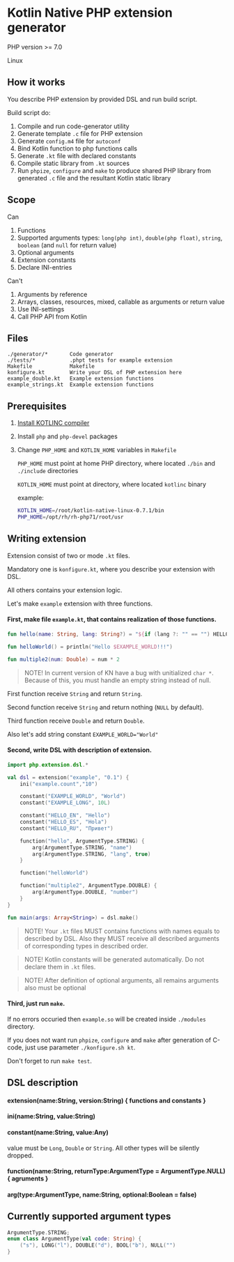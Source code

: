 # Kotlin Native PHP extension generator

PHP version >= 7.0

Linux

## How it works
You describe PHP extension by provided DSL and run build script.

Build script do:
1. Compile and run code-generator utility
2. Generate template `.c` file for PHP extension
3. Generate `config.m4` file for `autoconf`
4. Bind Kotlin function to php functions calls
5. Generate `.kt` file with declared constants
6. Compile static library from `.kt` sources
7. Run `phpize`, `configure` and `make` to produce shared PHP library from generated `.c` file and the resultant Kotlin static library

## Scope

Can
1. Functions
2. Supported arguments types: `long(php int)`, `double(php float)`, `string`, `boolean` (and `null` for return value)
2. Optional arguments
3. Extension constants
3. Declare INI-entries

Can't
1. Arguments by reference
2. Arrays, classes, resources, mixed, callable as arguments or return value
3. Use INI-settings
4. Call PHP API from Kotlin

## Files

```
./generator/*       Code generator
./tests/*           .phpt tests for example extension
Makefile            Makefile
konfigure.kt        Write your DSL of PHP extension here
example_double.kt   Example extension functions
example_strings.kt  Example extension functions
```

## Prerequisites

1. [Install KOTLINC compiler](https://kotlinlang.org/docs/tutorials/native/basic-kotlin-native-app.html)
2. Install `php` and `php-devel` packages
3. Change `PHP_HOME` and `KOTLIN_HOME` variables in `Makefile`

   `PHP_HOME` must point at home PHP directory, where located `./bin` and `./include` directories

   `KOTLIN_HOME` must point at directory, where located `kotlinc` binary

   example:
   ```sh
   KOTLIN_HOME=/root/kotlin-native-linux-0.7.1/bin
   PHP_HOME=/opt/rh/rh-php71/root/usr
   ```

## Writing extension

Extension consist of two or mode `.kt` files.

Mandatory one is `konfigure.kt`, where you describe your extension with DSL.

All others contains your extension logic.

Let's make `example` extension with three functions.

#### First, make file `example.kt`, that contains realization of those functions.

```kotlin
fun hello(name: String, lang: String?) = "${if (lang ?: "" == "") HELLO_EN else lang} $name!!!\n"

fun helloWorld() = println("Hello $EXAMPLE_WORLD!!!")

fun multiple2(num: Double) = num * 2
```

> NOTE! In current version of KN have a bug with unitialized `char *`. Because of this, you must handle an empty string instead of null.

First function receive `String` and return `String`.

Second function receive `String` and return nothing (`NULL` by default).

Third function receive `Double` and return `Double`.

Also let's add string constant `EXAMPLE_WORLD="World"`

#### Second, write DSL with description of extension.

```kotlin
import php.extension.dsl.*

val dsl = extension("example", "0.1") {
    ini("example.count","10")

    constant("EXAMPLE_WORLD", "World")
    constant("EXAMPLE_LONG", 10L)

    constant("HELLO_EN", "Hello")
    constant("HELLO_ES", "Hola")
    constant("HELLO_RU", "Привет")

    function("hello", ArgumentType.STRING) {
        arg(ArgumentType.STRING, "name")
        arg(ArgumentType.STRING, "lang", true)
    }

    function("helloWorld")

    function("multiple2", ArgumentType.DOUBLE) {
        arg(ArgumentType.DOUBLE, "number")
    }
}

fun main(args: Array<String>) = dsl.make()
```

> NOTE! Your `.kt` files MUST contains functions with names equals to described by DSL. Also they MUST receive all described arguments of corresponding types in described order.

> NOTE! Kotlin constants will be generated automatically. Do not declare them in `.kt` files.

> NOTE! After definition of optional arguments, all remains arguments also must be optional

#### Third, just run `make`.

If no errors occuried then `example.so` will be created inside `./modules` directory.

If you does not want run `phpize`, `configure` and `make` after generation of C-code, just use parameter `./konfigure.sh kt`.

Don't forget to run `make test`.

## DSL description

#### extension(name:String, version:String) { functions and constants }

#### ini(name:String, value:String)

#### constant(name:String, value:Any)
value must be `Long`, `Double` or `String`. All other types will be silently dropped.

#### function(name:String, returnType:ArgumentType = ArgumentType.NULL) { agruments }

#### arg(type:ArgumentType, name:String, optional:Boolean = false)

## Currently supported argument types
```kotlin
ArgumentType.STRING;
enum class ArgumentType(val code: String) {
    ("s"), LONG("l"), DOUBLE("d"), BOOL("b"), NULL("")
}
```
